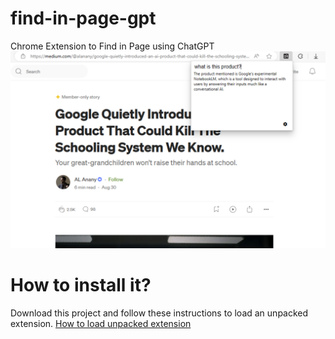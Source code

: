 # find-in-page-gpt
Chrome Extension to Find in Page using ChatGPT
![Demo showing extension use](https://github.com/thisisvaze/find-in-page-gpt/blob/main/screenshots/2.png)


# How to install it?
Download this project and follow these instructions to load an unpacked extension.
[How to load unpacked extension](https://www.extension.ninja/blog/post/how-to-load-unpacked-extension/)
